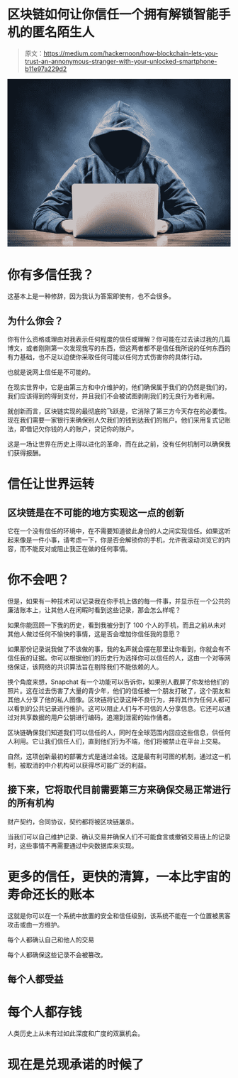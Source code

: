 # 区块链如何让你信任一个拥有解锁智能手机的匿名陌生人

> 原文：<https://medium.com/hackernoon/how-blockchain-lets-you-trust-an-annonymous-stranger-with-your-unlocked-smartphone-b11e97a229d2>

![](img/e22bff0db03af29a2e24ec55d7472fb5.png)

# 你有多信任我？

这基本上是一种修辞，因为我认为答案即使有，也不会很多。

## 为什么你会？

你有什么资格或理由对我表示任何程度的信任或理解？你可能在过去读过我的几篇博文，或者刚刚第一次发现我写的东西，但这两者都不是信任我所说的任何东西的有力基础，也不足以迫使你采取任何可能以任何方式伤害你的具体行动。

也就是说网上信任是不可能的。

在现实世界中，它是由第三方和中介维护的，他们确保属于我们的仍然是我们的，我们应该得到的得到支付，并且我们不会被试图剥削我们的无良行为者利用。

就创新而言，区块链实现的最彻底的飞跃是，它消除了第三方今天存在的必要性。现在我们需要一家银行来确保别人欠我们的钱到达我们的账户。他们采用复式记账法，即借记欠你钱的人的账户，贷记你的账户。

这是一场让世界在历史上得以进化的革命，而在此之前，没有任何机制可以确保我们获得报酬。

# 信任让世界运转

## 区块链是在不可能的地方实现这一点的创新

它在一个没有信任的环境中，在不需要知道彼此身份的人之间实现信任。如果这听起来像是一件小事，请考虑一下，你是否会解锁你的手机，允许我滚动浏览它的内容，而不能反对或阻止我正在做的任何事情。

# 你不会吧？

但是，如果有一种技术可以记录我在你手机上做的每一件事，并显示在一个公共的廉洁账本上，让其他人在闲暇时看到这些记录，那会怎么样呢？

如果你能回顾一下我的历史，看到我被分到了 100 个人的手机，而且之前从未对其他人做过任何不愉快的事情，这是否会增加你信任我的意愿？

如果那份记录说我做了不该做的事，我的名声就会摆在那里让你看到，你就会有不信任我的证据。你可以根据他们的历史行为选择你可以信任的人，这由一个对等网络保证，该网络的共识算法旨在剔除我们不能依赖的人。

换个角度来想，Snapchat 有一个功能可以告诉你，如果别人截屏了你发给他们的照片。这在过去伤害了大量的青少年，他们的信任被一个朋友打破了，这个朋友和其他人分享了他的私人图像。区块链将记录这种不良行为，并将其作为任何人都可以看到的公共记录进行维护。这可以阻止人们与不可信的人分享信息。它还可以通过对共享数据的用户公钥进行编码，追溯到泄密的始作俑者。

区块链确保我们知道我们可以信任的人，同时在全球范围内回应这些信息，供任何人利用。它让我们信任人们，直到他们行为不端，他们将被禁止在平台上交易。

自然，这项创新最初的部署方式是通过金钱。这是最有利可图的机制，通过这一机制，被取消的中介机构可以获得尽可能广泛的利益。

## 接下来，它将取代目前需要第三方来确保交易正常进行的所有机构

财产契约，合同协议，契约都将被区块链屠杀。

当我们可以自己维护记录、确认交易并确保人们不可能食言或撤销交易链上的记录时，这些事情不再需要通过中央数据库来实现。

# 更多的信任，更快的清算，一本比宇宙的寿命还长的账本

这就是你可以在一个系统中放置的安全和信任级别，该系统不能在一个位置被黑客攻击或由一方维护。

每个人都确认自己和他人的交易

每个人都确保这些记录不会被篡改。

## 每个人都受益

# 每个人都存钱

人类历史上从未有过如此深度和广度的双赢机会。

# 现在是兑现承诺的时候了